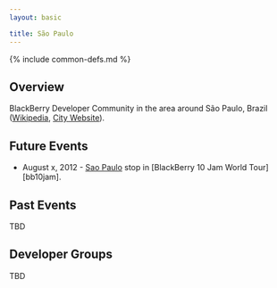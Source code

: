 ```yaml
---
layout: basic

title: São Paulo
---
```

{% include common-defs.md %}

## Overview

BlackBerry Developer Community in the area around São Paulo, Brazil
([Wikipedia](http://en.wikipedia.org/wiki/Sao_Paulo), [City Website](http://www.prefeitura.sp.gov.br/)).

## Future Events

* August x, 2012 - [Sao Paulo](http://www.blackberryjamworldtour.com/sao-paulo) stop in [BlackBerry 10 Jam World Tour][bb10jam].

## Past Events

TBD

## Developer Groups

TBD



